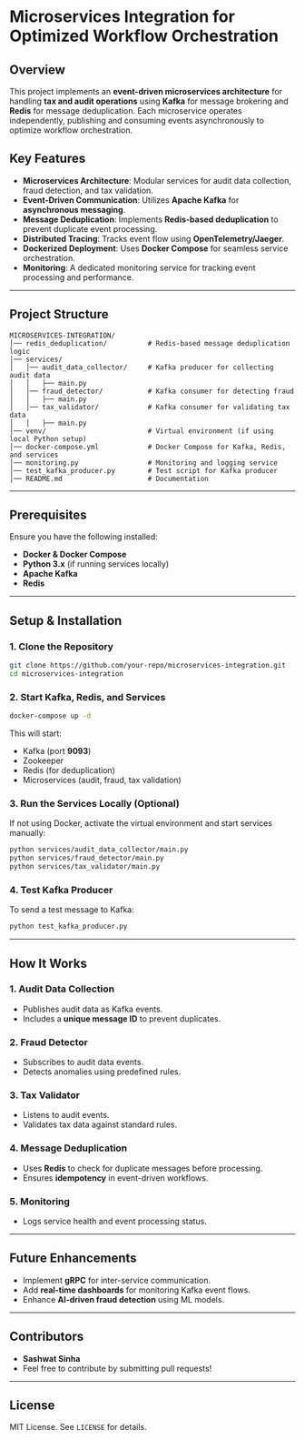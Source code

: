 # Microservices Integration for Optimized Workflow Orchestration

## Overview
This project implements an **event-driven microservices architecture** for handling **tax and audit operations** using **Kafka** for message brokering and **Redis** for message deduplication. Each microservice operates independently, publishing and consuming events asynchronously to optimize workflow orchestration.

## Key Features
- **Microservices Architecture**: Modular services for audit data collection, fraud detection, and tax validation.
- **Event-Driven Communication**: Utilizes **Apache Kafka** for **asynchronous messaging**.
- **Message Deduplication**: Implements **Redis-based deduplication** to prevent duplicate event processing.
- **Distributed Tracing**: Tracks event flow using **OpenTelemetry/Jaeger**.
- **Dockerized Deployment**: Uses **Docker Compose** for seamless service orchestration.
- **Monitoring**: A dedicated monitoring service for tracking event processing and performance.

---

## Project Structure
```
MICROSERVICES-INTEGRATION/
│── redis_deduplication/          # Redis-based message deduplication logic
│── services/
│   │── audit_data_collector/     # Kafka producer for collecting audit data
│   │   ├── main.py               
│   │── fraud_detector/           # Kafka consumer for detecting fraud
│   │   ├── main.py               
│   │── tax_validator/            # Kafka consumer for validating tax data
│   │   ├── main.py               
│── venv/                         # Virtual environment (if using local Python setup)
│── docker-compose.yml            # Docker Compose for Kafka, Redis, and services
│── monitoring.py                 # Monitoring and logging service
│── test_kafka_producer.py        # Test script for Kafka producer
│── README.md                     # Documentation
```

---

## Prerequisites
Ensure you have the following installed:
- **Docker & Docker Compose**
- **Python 3.x** (if running services locally)
- **Apache Kafka**
- **Redis**

---

## Setup & Installation
### 1. Clone the Repository
```sh
git clone https://github.com/your-repo/microservices-integration.git
cd microservices-integration
```

### 2. Start Kafka, Redis, and Services
```sh
docker-compose up -d
```
This will start:
- Kafka (port **9093**)
- Zookeeper
- Redis (for deduplication)
- Microservices (audit, fraud, tax validation)

### 3. Run the Services Locally (Optional)
If not using Docker, activate the virtual environment and start services manually:
```sh
python services/audit_data_collector/main.py
python services/fraud_detector/main.py
python services/tax_validator/main.py
```

### 4. Test Kafka Producer
To send a test message to Kafka:
```sh
python test_kafka_producer.py
```

---

## How It Works
### 1. **Audit Data Collection**
- Publishes audit data as Kafka events.
- Includes a **unique message ID** to prevent duplicates.

### 2. **Fraud Detector**
- Subscribes to audit data events.
- Detects anomalies using predefined rules.

### 3. **Tax Validator**
- Listens to audit events.
- Validates tax data against standard rules.

### 4. **Message Deduplication**
- Uses **Redis** to check for duplicate messages before processing.
- Ensures **idempotency** in event-driven workflows.

### 5. **Monitoring**
- Logs service health and event processing status.

---

## Future Enhancements
- Implement **gRPC** for inter-service communication.
- Add **real-time dashboards** for monitoring Kafka event flows.
- Enhance **AI-driven fraud detection** using ML models.

---

## Contributors
- **Sashwat Sinha**
- Feel free to contribute by submitting pull requests!

---

## License
MIT License. See `LICENSE` for details.

